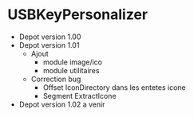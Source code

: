 # USBKeyPersonalizer

* Depot version 1.00
* Depot version 1.01
  + Ajout 
    * module image/ico
    * module utilitaires
  + Correction bug 
    * Offset IconDirectory dans les entetes icone
    * Segment ExtractIcone
* Depot version 1.02
  a venir
